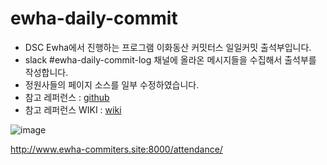 # ewha-daily-commit
* DSC Ewha에서 진행하는 프로그램 이화동산 커밋터스 일일커밋 출석부입니다.
* slack #ewha-daily-commit-log 채널에 올라온 메시지들을 수집해서 출석부를 작성합니다.
* 정원사들의 페이지 소스를 일부 수정하였습니다.
* 참고 레퍼런스 : [github](https://github.com/junho85/garden4)
* 참고 레퍼런스 WIKI : [wiki](https://github.com/junho85/garden4/wiki)

![image](https://user-images.githubusercontent.com/26458200/72746502-98837600-3bf5-11ea-8736-9e31451bd4af.png)

http://www.ewha-commiters.site:8000/attendance/
